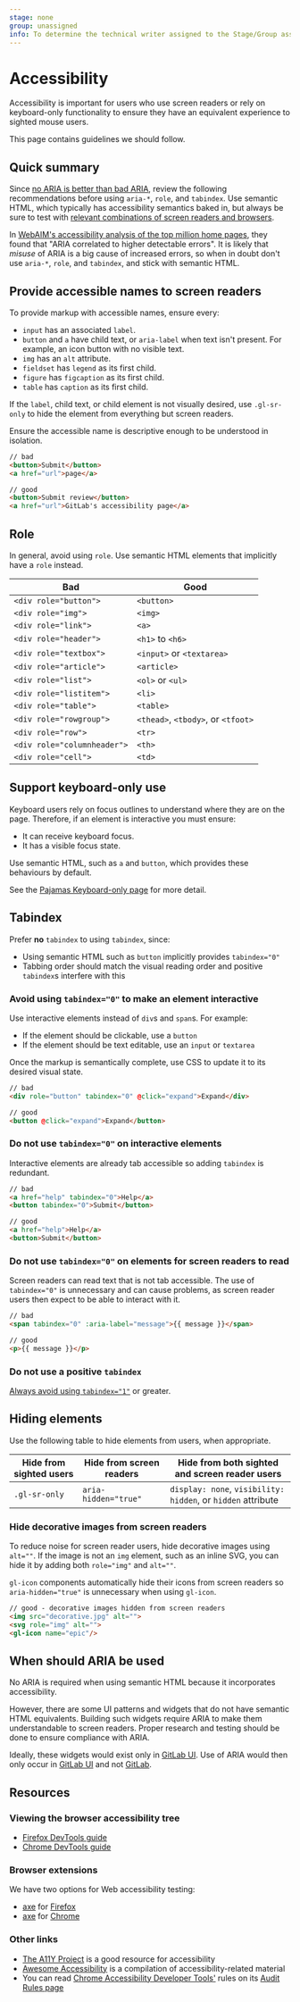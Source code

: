 ```yaml
---
stage: none
group: unassigned
info: To determine the technical writer assigned to the Stage/Group associated with this page, see https://about.gitlab.com/handbook/engineering/ux/technical-writing/#assignments
---
```


# Accessibility

Accessibility is important for users who use screen readers or rely on keyboard-only functionality
to ensure they have an equivalent experience to sighted mouse users.

This page contains guidelines we should follow.

## Quick summary

Since [no ARIA is better than bad ARIA](https://www.w3.org/TR/wai-aria-practices/#no_aria_better_bad_aria),
review the following recommendations before using `aria-*`, `role`, and `tabindex`.
Use semantic HTML, which typically has accessibility semantics baked in, but always be sure to test with
[relevant combinations of screen readers and browsers](https://www.accessibility-developer-guide.com/knowledge/screen-readers/relevant-combinations/).

In [WebAIM's accessibility analysis of the top million home pages](https://webaim.org/projects/million/#aria),
they found that "ARIA correlated to higher detectable errors".
It is likely that *misuse* of ARIA is a big cause of increased errors,
so when in doubt don't use `aria-*`, `role`, and `tabindex`, and stick with semantic HTML.

## Provide accessible names to screen readers

To provide markup with accessible names, ensure every:

- `input` has an associated `label`.
- `button` and `a` have child text, or `aria-label` when text isn't present.
  For example, an icon button with no visible text.
- `img` has an `alt` attribute.
- `fieldset` has `legend` as its first child.
- `figure` has `figcaption` as its first child.
- `table` has `caption` as its first child.

If the `label`, child text, or child element is not visually desired,
use `.gl-sr-only` to hide the element from everything but screen readers.

Ensure the accessible name is descriptive enough to be understood in isolation.

```html
// bad
<button>Submit</button>
<a href="url">page</a>

// good
<button>Submit review</button>
<a href="url">GitLab's accessibility page</a>
```

## Role

In general, avoid using `role`.
Use semantic HTML elements that implicitly have a `role` instead.

| Bad | Good |
| --- | --- |
| `<div role="button">` | `<button>` |
| `<div role="img">` | `<img>` |
| `<div role="link">` | `<a>` |
| `<div role="header">` | `<h1>` to `<h6>` |
| `<div role="textbox">` | `<input>` or `<textarea>` |
| `<div role="article">` | `<article>` |
| `<div role="list">` | `<ol>` or `<ul>` |
| `<div role="listitem">` | `<li>` |
| `<div role="table">` | `<table>` |
| `<div role="rowgroup">` | `<thead>`, `<tbody>`, or `<tfoot>` |
| `<div role="row">` | `<tr>` |
| `<div role="columnheader">` | `<th>` |
| `<div role="cell">` | `<td>` |

## Support keyboard-only use

Keyboard users rely on focus outlines to understand where they are on the page. Therefore, if an
element is interactive you must ensure:

- It can receive keyboard focus.
- It has a visible focus state.

Use semantic HTML, such as `a` and `button`, which provides these behaviours by default.

See the [Pajamas Keyboard-only page](https://design.gitlab.com/accessibility-audits/2-keyboard-only/) for more detail.

## Tabindex

Prefer **no** `tabindex` to using `tabindex`, since:

- Using semantic HTML such as `button` implicitly provides `tabindex="0"`
- Tabbing order should match the visual reading order and positive `tabindex`s interfere with this

### Avoid using `tabindex="0"` to make an element interactive

Use interactive elements instead of `div`s and `span`s.
For example:

- If the element should be clickable, use a `button`
- If the element should be text editable, use an `input` or `textarea`

Once the markup is semantically complete, use CSS to update it to its desired visual state.

```html
// bad
<div role="button" tabindex="0" @click="expand">Expand</div>

// good
<button @click="expand">Expand</button>
```

### Do not use `tabindex="0"` on interactive elements

Interactive elements are already tab accessible so adding `tabindex` is redundant.

```html
// bad
<a href="help" tabindex="0">Help</a>
<button tabindex="0">Submit</button>

// good
<a href="help">Help</a>
<button>Submit</button>
```

### Do not use `tabindex="0"` on elements for screen readers to read

Screen readers can read text that is not tab accessible.
The use of `tabindex="0"` is unnecessary and can cause problems,
as screen reader users then expect to be able to interact with it.

```html
// bad
<span tabindex="0" :aria-label="message">{{ message }}</span>

// good
<p>{{ message }}</p>
```

### Do not use a positive `tabindex`

[Always avoid using `tabindex="1"`](https://webaim.org/techniques/keyboard/tabindex#overview)
or greater.

## Hiding elements

Use the following table to hide elements from users, when appropriate.

| Hide from sighted users | Hide from screen readers | Hide from both sighted and screen reader users |
| --- | --- | --- |
| `.gl-sr-only` | `aria-hidden="true"` | `display: none`, `visibility: hidden`, or `hidden` attribute |

### Hide decorative images from screen readers

To reduce noise for screen reader users, hide decorative images using `alt=""`.
If the image is not an `img` element, such as an inline SVG, you can hide it by adding both `role="img"` and `alt=""`.

`gl-icon` components automatically hide their icons from screen readers so `aria-hidden="true"` is
unnecessary when using `gl-icon`.

```html
// good - decorative images hidden from screen readers
<img src="decorative.jpg" alt="">
<svg role="img" alt="">
<gl-icon name="epic"/>
```

## When should ARIA be used

No ARIA is required when using semantic HTML because it incorporates accessibility.

However, there are some UI patterns and widgets that do not have semantic HTML equivalents.
Building such widgets require ARIA to make them understandable to screen readers.
Proper research and testing should be done to ensure compliance with ARIA.

Ideally, these widgets would exist only in [GitLab UI](https://gitlab-org.gitlab.io/gitlab-ui/).
Use of ARIA would then only occur in [GitLab UI](https://gitlab.com/gitlab-org/gitlab-ui/) and not [GitLab](https://gitlab.com/gitlab-org/gitlab/).

## Resources

### Viewing the browser accessibility tree

- [Firefox DevTools guide](https://developer.mozilla.org/en-US/docs/Tools/Accessibility_inspector#accessing_the_accessibility_inspector)
- [Chrome DevTools guide](https://developers.google.com/web/tools/chrome-devtools/accessibility/reference#pane)

### Browser extensions

We have two options for Web accessibility testing:

- [axe](https://www.deque.com/axe/) for [Firefox](https://addons.mozilla.org/en-US/firefox/addon/axe-devtools/)
- [axe](https://www.deque.com/axe/) for [Chrome](https://chrome.google.com/webstore/detail/axe-devtools-web-accessib/lhdoppojpmngadmnindnejefpokejbdd)

### Other links

- [The A11Y Project](https://www.a11yproject.com/) is a good resource for accessibility
- [Awesome Accessibility](https://github.com/brunopulis/awesome-a11y)
  is a compilation of accessibility-related material
- You can read [Chrome Accessibility Developer Tools'](https://github.com/GoogleChrome/accessibility-developer-tools)
  rules on its [Audit Rules page](https://github.com/GoogleChrome/accessibility-developer-tools/wiki/Audit-Rules)
